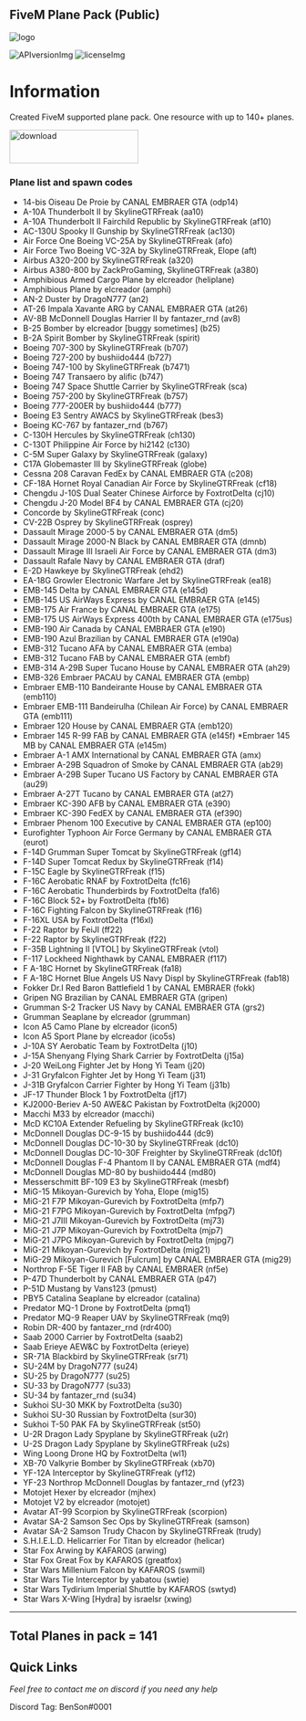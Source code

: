 ## FiveM Plane Pack (Public)

[APIversionImg]: https://img.shields.io/badge/CustomPack%20staus-Stable-green
[licenseImg]: https://img.shields.io/badge/Version-1.4-blue

[logo]: https://i.imgur.com/IK6sZCY.jpg
<!-- The stuff above isn't visible in the readme -->

![logo]

 ![APIversionImg] ![licenseImg]

# Information 

Created FiveM supported plane pack. One resource with up to 140+ planes.

<a href="https://drive.google.com/file/d/1gUZIFheWxt0h2xp-t9RnICM3kf_DDSjX/view?usp=sharing">
 <img alt="download" src="https://i.imgur.com/CeUYahH.png"
 width="226" height="59">
</a>

### Plane list and spawn codes
* 14-bis Oiseau De Proie by CANAL EMBRAER GTA (odp14)
* A-10A Thunderbolt II by SkylineGTRFreak (aa10)
* A-10A Thunderbolt II Fairchild Republic by SkylineGTRFreak (af10)
* AC-130U Spooky II Gunship by SkylineGTRFreak (ac130)
* Air Force One Boeing VC-25A by SkylineGTRFreak (afo)
* Air Force Two Boeing VC-32A by SkylineGTRFreak, Elope (aft)
* Airbus A320-200 by SkylineGTRFreak (a320)
* Airbus A380-800 by ZackProGaming, SkylineGTRFreak (a380)
* Amphibious Armed Cargo Plane by elcreador (heliplane)
* Amphibious Plane by elcreador (amphi)
* AN-2 Duster by DragoN777 (an2)
* AT-26 Impala Xavante ARG by CANAL EMBRAER GTA (at26)
* AV-8B McDonnell Douglas Harrier II by fantazer_rnd (av8)
* B-25 Bomber by elcreador [buggy sometimes] (b25)
* B-2A Spirit Bomber by SkylineGTRFreak (spirit)
* Boeing 707-300 by SkylineGTRFreak (b707)
* Boeing 727-200 by bushiido444 (b727)
* Boeing 747-100 by SkylineGTRFreak (b7471)
* Boeing 747 Transaero by alific (b747)
* Boeing 747 Space Shuttle Carrier by SkylineGTRFreak (sca)
* Boeing 757-200 by SkylineGTRFreak (b757)
* Boeing 777-200ER by bushiido444 (b777)
* Boeing E3 Sentry AWACS by SkylineGTRFreak (bes3)
* Boeing KC-767 by fantazer_rnd (b767)
* C-130H Hercules by SkylineGTRFreak (ch130)
* C-130T Philippine Air Force by hi2142 (c130)
* C-5M Super Galaxy by SkylineGTRFreak (galaxy)
* C17A Globemaster III by SkylineGTRFreak (globe)
* Cessna 208 Caravan FedEx by CANAL EMBRAER GTA (c208)
* CF-18A Hornet Royal Canadian Air Force by SkylineGTRFreak (cf18)
* Chengdu J-10S Dual Seater Chinese Airforce by FoxtrotDelta (cj10)
* Chengdu J-20 Model BF4 by CANAL EMBRAER GTA (cj20)
* Concorde by SkylineGTRFreak (conc)
* CV-22B Osprey by SkylineGTRFreak (osprey)
* Dassault Mirage 2000-5 by CANAL EMBRAER GTA (dm5)
* Dassault Mirage 2000-N Black by CANAL EMBRAER GTA (dmnb)
* Dassault Mirage III Israeli Air Force by CANAL EMBRAER GTA (dm3)
* Dassault Rafale Navy by CANAL EMBRAER GTA (draf)
* E-2D Hawkeye by SkylineGTRFreak (ehd2)
* EA-18G Growler Electronic Warfare Jet by SkylineGTRFreak (ea18)
* EMB-145 Delta by CANAL EMBRAER GTA (e145d)
* EMB-145 US AirWays Express by CANAL EMBRAER GTA (e145)
* EMB-175 Air France by CANAL EMBRAER GTA (e175)
* EMB-175 US AirWays Express 400th by CANAL EMBRAER GTA (e175us)
* EMB-190 Air Canada by CANAL EMBRAER GTA (e190)
* EMB-190 Azul Brazilian by CANAL EMBRAER GTA (e190a)
* EMB-312 Tucano AFA by CANAL EMBRAER GTA (emba)
* EMB-312 Tucano FAB by CANAL EMBRAER GTA (embf)
* EMB-314 A-29B Super Tucano House by CANAL EMBRAER GTA (ah29)
* EMB-326 Embraer PACAU by CANAL EMBRAER GTA (embp)
* Embraer EMB-110 Bandeirante House by CANAL EMBRAER GTA (emb110)
* Embraer EMB-111 Bandeirulha (Chilean Air Force) by CANAL EMBRAER GTA (emb111)
* Embraer 120 House by CANAL EMBRAER GTA (emb120)
* Embraer 145 R-99 FAB by CANAL EMBRAER GTA (e145f)
*Embraer 145 MB by CANAL EMBRAER GTA (e145m)
* Embraer A-1 AMX International by CANAL EMBRAER GTA (amx)
* Embraer A-29B Squadron of Smoke by CANAL EMBRAER GTA (ab29)
* Embraer A-29B Super Tucano US Factory by CANAL EMBRAER GTA (au29)
* Embraer A-27T Tucano by CANAL EMBRAER GTA (at27)
* Embraer KC-390 AFB by CANAL EMBRAER GTA (e390)
* Embraer KC-390 FedEX by CANAL EMBRAER GTA (ef390)
* Embraer Phenom 100 Executive by CANAL EMBRAER GTA (ep100)
* Eurofighter Typhoon Air Force Germany by CANAL EMBRAER GTA (eurot)
* F-14D Grumman Super Tomcat by SkylineGTRFreak (gf14)
* F-14D Super Tomcat Redux by SkylineGTRFreak (f14)
* F-15C Eagle by SkylineGTRFreak (f15)
* F-16C Aerobatic RNAF by FoxtrotDelta (fc16)
* F-16C Aerobatic Thunderbirds by FoxtrotDelta (fa16)
* F-16C Block 52+ by FoxtrotDelta (fb16)
* F-16C Fighting Falcon by SkylineGTRFreak (f16)
* F-16XL USA by FoxtrotDelta (f16xl)
* F-22 Raptor by FeiJI (ff22)
* F-22 Raptor by SkylineGTRFreak (f22)
* F-35B Lightning II [VTOL] by SkylineGTRFreak (vtol)
* F-117 Lockheed Nighthawk by CANAL EMBRAER (f117)
* F A-18C Hornet by SkylineGTRFreak (fa18)
* F A-18C Hornet Blue Angels US Navy Displ by SkylineGTRFreak (fab18)
* Fokker Dr.I Red Baron Battlefield 1 by CANAL EMBRAER (fokk)
* Gripen NG Brazilian by CANAL EMBRAER GTA (gripen)
* Grumman S-2 Tracker US Navy by CANAL EMBRAER GTA (grs2)
* Grumman Seaplane by elcreador (grumman)
* Icon A5 Camo Plane by elcreador (icon5)
* Icon A5 Sport Plane by elcreador (ico5s)
* J-10A SY Aerobatic Team by FoxtrotDelta (j10)
* J-15A Shenyang Flying Shark Carrier by FoxtrotDelta (j15a)
* J-20 WeiLong Fighter Jet by Hong Yi Team (j20)
* J-31 Gryfalcon Fighter Jet by Hong Yi Team (j31)
* J-31B Gryfalcon Carrier Fighter by Hong Yi Team (j31b)
* JF-17 Thunder Block 1 by FoxtrotDelta (jf17)
* KJ2000-Beriev A-50 AWE&C Pakistan by FoxtrotDelta (kj2000)
* Macchi M33 by elcreador (macchi)
* McD KC10A Extender Refueling by SkylineGTRFreak (kc10)
* McDonnell Douglas DC-9-15 by bushiido444 (dc9)
* McDonnell Douglas DC-10-30 by SkylineGTRFreak (dc10)
* McDonnell Douglas DC-10-30F Freighter by SkylineGTRFreak (dc10f)
* McDonnell Douglas F-4 Phantom II by CANAL EMBRAER GTA (mdf4)
* McDonnell Douglas MD-80 by bushiido444 (md80)
* Messerschmitt BF-109 E3 by SkylineGTRFreak (mesbf)
* MiG-15 Mikoyan-Gurevich by Yoha, Elope (mig15)
* MiG-21 F7P Mikoyan-Gurevich by FoxtrotDelta (mfp7)
* MiG-21 F7PG Mikoyan-Gurevich by FoxtrotDelta (mfpg7)
* MiG-21 J7III Mikoyan-Gurevich by FoxtrotDelta (mj73)
* MiG-21 J7P Mikoyan-Gurevich by FoxtrotDelta (mjp7)
* MiG-21 J7PG Mikoyan-Gurevich by FoxtrotDelta (mjpg7)
* MiG-21 Mikoyan-Gurevich by FoxtrotDelta (mig21)
* MiG-29 Mikoyan-Gurevich [Fulcrum] by CANAL EMBRAER GTA (mig29)
* Northrop F-5E Tiger II FAB by CANAL EMBRAER (nf5e)
* P-47D Thunderbolt by CANAL EMBRAER GTA (p47)
* P-51D Mustang by Vans123 (pmust)
* PBY5 Catalina Seaplane by elcreador (catalina)
* Predator MQ-1 Drone by FoxtrotDelta (pmq1)
* Predator MQ-9 Reaper UAV by SkylineGTRFreak (mq9)
* Robin DR-400 by fantazer_rnd (rdr400)
* Saab 2000 Carrier by FoxtrotDelta (saab2)
* Saab Erieye AEW&C by FoxtrotDelta (erieye)
* SR-71A Blackbird by SkylineGTRFreak (sr71)
* SU-24M by DragoN777 (su24)
* SU-25 by DragoN777 (su25)
* SU-33 by DragoN777 (su33)
* SU-34 by fantazer_rnd (su34)
* Sukhoi SU-30 MKK by FoxtrotDelta (su30)
* Sukhoi SU-30 Russian by FoxtrotDelta (sur30)
* Sukhoi T-50 PAK FA by SkylineGTRFreak (st50)
* U-2R Dragon Lady Spyplane by SkylineGTRFreak (u2r)
* U-2S Dragon Lady Spyplane by SkylineGTRFreak (u2s)
* Wing Loong Drone HQ by FoxtrotDelta (wl1)
* XB-70 Valkyrie Bomber by SkylineGTRFreak (xb70)
* YF-12A Interceptor by SkylineGTRFreak (yf12)
* YF-23 Northrop McDonnell Douglas by fantazer_rnd (yf23)
* Motojet Hexer by elcreador (mjhex)
* Motojet V2 by elcreador (motojet)
* Avatar AT-99 Scorpion by SkylineGTRFreak (scorpion)
* Avatar SA-2 Samson Sec Ops by SkylineGTRFreak (samson)
* Avatar SA-2 Samson Trudy Chacon by SkylineGTRFreak (trudy)
* S.H.I.E.L.D. Helicarrier For Titan by elcreador (helicar)
* Star Fox Arwing by KAFAROS (arwing)
* Star Fox Great Fox by KAFAROS (greatfox)
* Star Wars Millenium Falcon by KAFAROS (swmil)
* Star Wars Tie Interceptor by yabatou (swtie)
* Star Wars Tydirium Imperial Shuttle by KAFAROS (swtyd)
* Star Wars X-Wing [Hydra] by israelsr (xwing)
___________________________________
Total Planes in pack = 141
--------------------------------------------------------

## Quick Links

_Feel free to contact me on discord if you need any help_

Discord Tag: BenSon#0001
